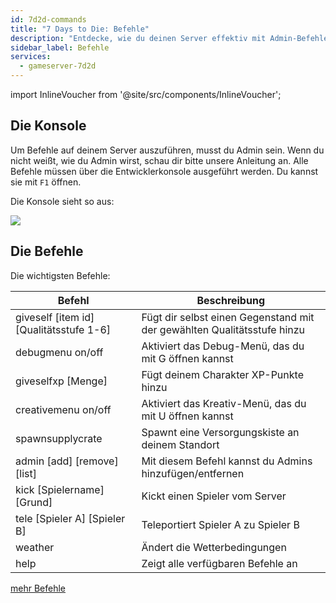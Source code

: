 ```yaml
---
id: 7d2d-commands
title: "7 Days to Die: Befehle"
description: "Entdecke, wie du deinen Server effektiv mit Admin-Befehlen verwaltest und die Spielkontrolle verbesserst → Jetzt mehr erfahren"
sidebar_label: Befehle
services:
  - gameserver-7d2d
---
```


import InlineVoucher from '@site/src/components/InlineVoucher';

<InlineVoucher />

## Die Konsole
Um Befehle auf deinem Server auszuführen, musst du Admin sein. Wenn du nicht weißt, wie du Admin wirst, schau dir bitte unsere Anleitung an.
Alle Befehle müssen über die Entwicklerkonsole ausgeführt werden. Du kannst sie mit `F1` öffnen.

Die Konsole sieht so aus:

![](https://screensaver01.zap-hosting.com/index.php/s/Lyi4qrT5MjzJLkL/preview)

## Die Befehle
Die wichtigsten Befehle:

| Befehl    | Beschreibung                                                 |
| ----------------- | ------------------------------------------------------------ |
| giveself [item id] [Qualitätsstufe 1-6] | Fügt dir selbst einen Gegenstand mit der gewählten Qualitätsstufe hinzu |
| debugmenu on/off | Aktiviert das Debug-Menü, das du mit G öffnen kannst |
| giveselfxp [Menge] | Fügt deinem Charakter XP-Punkte hinzu |
| creativemenu on/off | Aktiviert das Kreativ-Menü, das du mit U öffnen kannst |
| spawnsupplycrate | Spawnt eine Versorgungskiste an deinem Standort |
| admin [add] [remove] [list] | Mit diesem Befehl kannst du Admins hinzufügen/entfernen |
| kick [Spielername] [Grund] | Kickt einen Spieler vom Server |
| tele [Spieler A] [Spieler B] | Teleportiert Spieler A zu Spieler B |
| weather | Ändert die Wetterbedingungen |
| help | Zeigt alle verfügbaren Befehle an |

[mehr Befehle](https://commands.gg/7dtd)

<InlineVoucher />